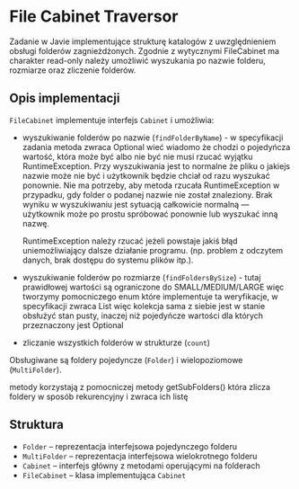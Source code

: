 # File Cabinet Traversor
Zadanie w Javie implementujące strukturę katalogów z uwzględnieniem obsługi folderów zagnieżdżonych.
Zgodnie z wytycznymi FileCabinet ma charakter read-only należy umożliwić wyszukania po nazwie folderu, rozmiarze oraz zliczenie folderów. 

## Opis implementacji

`FileCabinet` implementuje interfejs `Cabinet` i umożliwia:  

- wyszukiwanie folderów po nazwie (`findFolderByName`)  - w specyfikacji zadania metoda zwraca Optional<Folder> wieć wiadomo że chodzi o pojedyńcza wartość, która może być albo nie być nie musi rzucać wyjątku RuntimeException. 
  Przy wyszukiwania jest to normalne że pliku o jakiejs nazwie może nie być i użytkownik będzie chciał od razu wyszukać ponownie.
  Nie ma potrzeby, aby metoda rzucała RuntimeException w przypadku, gdy folder o podanej nazwie nie został znaleziony.
  Brak wyniku w wyszukiwaniu jest sytuacją całkowicie normalną — użytkownik może po prostu spróbować ponownie lub wyszukać inną nazwę.

  RuntimeException należy rzucać jeżeli powstaje jakiś błąd uniemożliwiający dalsze działanie programu.  (np. problem z odczytem danych, brak dostępu do systemu plików itp.).

- wyszukiwanie folderów po rozmiarze (`findFoldersBySize`)  - tutaj prawidłowej wartości są ograniczone do SMALL/MEDIUM/LARGE więc tworzymy pomocniczego enum które implementuje ta weryfikacje, w specyfikacji zwraca List<Folder> więc kolekcja sama z siebie jest w stanie obsłużyć stan pusty, inaczej niż pojedyńcze wartości dla których przeznaczony jest Optional 
- zliczanie wszystkich folderów w strukturze (`count`)  

Obsługiwane są foldery pojedyncze (`Folder`) i wielopoziomowe (`MultiFolder`).

metody korzystają z pomocniczej metody getSubFolders() która zlicza foldery w sposób rekurencyjny i zwraca ich listę

## Struktura

- `Folder` – reprezentacja interfejsowa pojedynczego folderu  
- `MultiFolder` – reprezentacja interfejsowa wielokrotnego folderu  
- `Cabinet` – interfejs główny z metodami operującymi na folderach  
- `FileCabinet` – klasa implementująca `Cabinet`  

